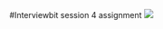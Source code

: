 #Interviewbit session 4 assignment
<img src="https://media.giphy.com/media/l0HU96iOsQoqRixZS/giphy.gif">
